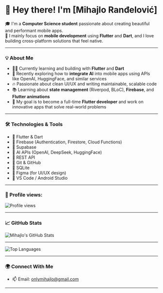 # 👋 Hey there! I'm [Mihajlo Ranđelović]

🎓 I'm a **Computer Science student** passionate about creating beautiful and performant mobile apps.  
📱 I mainly focus on **mobile development** using **Flutter** and **Dart**, and I love building cross-platform solutions that feel native.

---

### 💡 About Me

- 🧑‍💻 Currently learning and building with **Flutter** and **Dart**
- 🤖 Recently exploring how to **integrate AI** into mobile apps using APIs like OpenAI, HuggingFace, and similar services
- 🔥 Passionate about clean UI/UX and writing maintainable, scalable code
- 📚 Learning about **state management** (Riverpod, BLoC), **Firebase**, and **Flutter animations**
- 🎯 My goal is to become a full-time **Flutter developer** and work on innovative apps that solve real-world problems

---

### 🛠️ Technologies & Tools

- 🔹 Flutter & Dart
- 🔹 Firebase (Authentication, Firestore, Cloud Functions)
- 🔹 Supabase
- 🔹 AI APIs (OpenAI, DeepSeek, HuggingFace)
- 🔹 REST API
- 🔹 Git & GitHub
- 🔹 SQLite
- 🔹 Figma (for UI/UX design)
- 🔹 VS Code / Android Studio

---
### 👀 Profile views: 

![Profile views](https://profile-counter.glitch.me/mihajloslav/count.svg)

---
### 📈 GitHub Stats

![Mihajlo's GitHub Stats](https://github-readme-stats.vercel.app/api?username=mihajloslav&show_icons=true&theme=tokyonight)

---
![Top Languages](https://github-readme-stats.vercel.app/api/top-langs/?username=mihajloslav&layout=compact&theme=tokyonight)

---

### 🌍 Connect With Me

- 📫 Email: [onlymihajlo@gmail.com](mailto:onlymihajlo@gmail.com)

---

